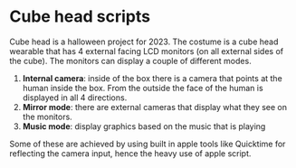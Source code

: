 # Cube head scripts

Cube head is a halloween project for 2023. The costume is a cube head wearable that has 4 external facing LCD monitors (on all external sides of the cube). The monitors can display a couple of different modes. 

1. **Internal camera**: inside of the box there is a camera that points at the human inside the box. From the outside the face of the human is displayed in all 4 directions.
2. **Mirror mode**: there are external cameras that display what they see on the monitors.
3. **Music mode**: display graphics based on the music that is playing

Some of these are achieved by using built in apple tools like Quicktime for reflecting the camera input, hence the heavy use of apple script.
